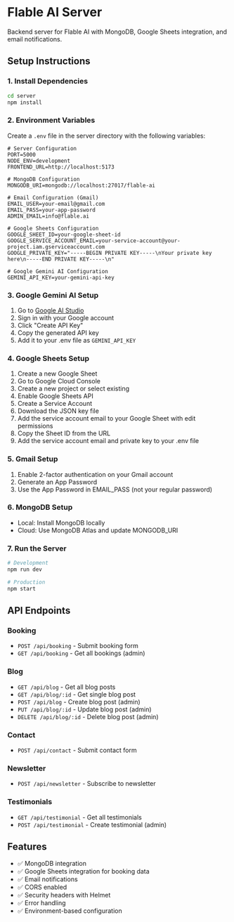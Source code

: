 # Flable AI Server

Backend server for Flable AI with MongoDB, Google Sheets integration, and email notifications.

## Setup Instructions

### 1. Install Dependencies
```bash
cd server
npm install
```

### 2. Environment Variables
Create a `.env` file in the server directory with the following variables:

```env
# Server Configuration
PORT=5000
NODE_ENV=development
FRONTEND_URL=http://localhost:5173

# MongoDB Configuration
MONGODB_URI=mongodb://localhost:27017/flable-ai

# Email Configuration (Gmail)
EMAIL_USER=your-email@gmail.com
EMAIL_PASS=your-app-password
ADMIN_EMAIL=info@flable.ai

# Google Sheets Configuration
GOOGLE_SHEET_ID=your-google-sheet-id
GOOGLE_SERVICE_ACCOUNT_EMAIL=your-service-account@your-project.iam.gserviceaccount.com
GOOGLE_PRIVATE_KEY="-----BEGIN PRIVATE KEY-----\nYour private key here\n-----END PRIVATE KEY-----\n"

# Google Gemini AI Configuration
GEMINI_API_KEY=your-gemini-api-key
```

### 3. Google Gemini AI Setup
1. Go to [Google AI Studio](https://makersuite.google.com/app/apikey)
2. Sign in with your Google account
3. Click "Create API Key"
4. Copy the generated API key
5. Add it to your .env file as `GEMINI_API_KEY`

### 4. Google Sheets Setup
1. Create a new Google Sheet
2. Go to Google Cloud Console
3. Create a new project or select existing
4. Enable Google Sheets API
5. Create a Service Account
6. Download the JSON key file
7. Add the service account email to your Google Sheet with edit permissions
8. Copy the Sheet ID from the URL
9. Add the service account email and private key to your .env file

### 5. Gmail Setup
1. Enable 2-factor authentication on your Gmail account
2. Generate an App Password
3. Use the App Password in EMAIL_PASS (not your regular password)

### 6. MongoDB Setup
- Local: Install MongoDB locally
- Cloud: Use MongoDB Atlas and update MONGODB_URI

### 7. Run the Server
```bash
# Development
npm run dev

# Production
npm start
```

## API Endpoints

### Booking
- `POST /api/booking` - Submit booking form
- `GET /api/booking` - Get all bookings (admin)

### Blog
- `GET /api/blog` - Get all blog posts
- `GET /api/blog/:id` - Get single blog post
- `POST /api/blog` - Create blog post (admin)
- `PUT /api/blog/:id` - Update blog post (admin)
- `DELETE /api/blog/:id` - Delete blog post (admin)

### Contact
- `POST /api/contact` - Submit contact form

### Newsletter
- `POST /api/newsletter` - Subscribe to newsletter

### Testimonials
- `GET /api/testimonial` - Get all testimonials
- `POST /api/testimonial` - Create testimonial (admin)

## Features

- ✅ MongoDB integration
- ✅ Google Sheets integration for booking data
- ✅ Email notifications
- ✅ CORS enabled
- ✅ Security headers with Helmet
- ✅ Error handling
- ✅ Environment-based configuration
